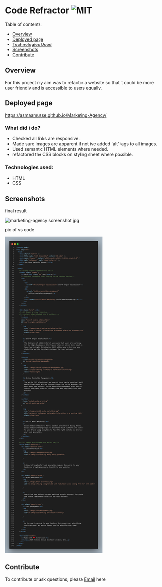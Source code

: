 # Code Refractor ![MIT](https://img.shields.io/static/v1?label=MIT&message=License&color=orange)

Table of contents:
- [Overview](#overview)
- [Deployed page](#deployed-page)
- [Technologies Used](#technologies-used)
- [Screenshots](#screenshots)
- [Contribute](#contribute)

## Overview

For this project my aim was to refactor a website so that it could be more user friendly and is accessible to users equally.

## Deployed page

https://asmaamusse.github.io/Marketing-Agency/

### What did i do?

- Checked all links are responsive.
- Made sure images are apparent if not ive added 'alt' tags to all images.
- Used semantic HTML elements where needed.
- refactored the CSS blocks on styling sheet where possible.

### Technologies used:

- HTML
- CSS

## Screenshots

final result

![marketing-agency screenshot jpg](./assets/images/marketing-agency-screenshot.jpg)

pic of vs code

![code](./assets/images/code.png)

## Contribute

To contribute or ask questions, please <a href="https://mail.google.com/mail/u/0/?tf=cm&to=asmaamusse03@gmail.com&cc&bcc&su&body&fs=1">Email</a> here



